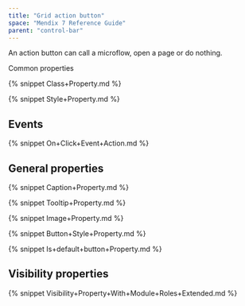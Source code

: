 ```yaml
---
title: "Grid action button"
space: "Mendix 7 Reference Guide"
parent: "control-bar"
---
```


An action button can call a microflow, open a page or do nothing. 

Common properties

{% snippet Class+Property.md %}

{% snippet Style+Property.md %}

## Events

{% snippet On+Click+Event+Action.md %}

## General properties

{% snippet Caption+Property.md %}

{% snippet Tooltip+Property.md %}

{% snippet Image+Property.md %}

{% snippet Button+Style+Property.md %}

{% snippet Is+default+button+Property.md %}

## Visibility properties

{% snippet Visibility+Property+With+Module+Roles+Extended.md %}
